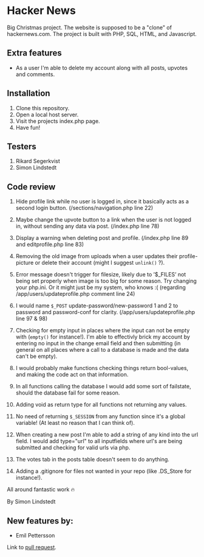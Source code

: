 # Hacker News

Big Christmas project. The website is supposed to be a "clone" of hackernews.com. The project is built with PHP, SQL, HTML, and Javascript.

## Extra features

- As a user I'm able to delete my account along with all posts, upvotes and comments.

## Installation

1. Clone this repository.
2. Open a local host server.
3. Visit the projects index.php page.
4. Have fun!

## Testers

1. Rikard Segerkvist
2. Simon Lindstedt

## Code review

1. Hide profile link while no user is logged in, since it basically acts as a second login button.
   (/sections/navigation.php line 22)

2. Maybe change the upvote button to a link when the user is not logged in, without sending any data via post.
   (/index.php line 78)

3. Display a warning when deleting post and profile.
   (/index.php line 89 and editprofile.php line 83)

4. Removing the old image from uploads when a user updates their profile-picture or delete their account (might I suggest `unlink()` ?).

5. Error message doesn't trigger for filesize, likely due to ’$\_FILES’ not being set properly when image is too big for some reason. Try changing your php.ini. Or it might just be my system, who knows :(
   (regarding /app/users/updateprofile.php comment line 24)

6. I would name `$_POST` update-password/new-password 1 and 2 to password and password-conf for clarity.
   (/app/users/updateprofile.php line 97 & 98)

7. Checking for empty input in places where the input can not be empty with (`empty()` for instance!). I'm able to effectivly brick my account by entering no input in the change email field and then submitting (in general on all places where a call to a database is made and the data can't be empty).

8. I would probably make functions checking things return bool-values, and making the code act on that information.

9. In all functions calling the database I would add some sort of failstate, should the database fail for some reason.

10. Adding void as return type for all functions not returning any values.

11. No need of returning `$_SESSION` from any function since it's a global variable! (At least no reason that I can think of).

12. When creating a new post I'm able to add a string of any kind into the url field. I would add type="url" to all inputfields where url's are being submitted and checking for valid urls via php.

13. The votes tab in the posts table doesn't seem to do anything.

14. Adding a .gitignore for files not wanted in your repo (like .DS_Store for instance!).

All around fantastic work 🔥

By Simon Lindstedt

## New features by:

- Emil Pettersson

Link to [pull request](https://github.com/gildaeklof/hacker-news/pull/2).
